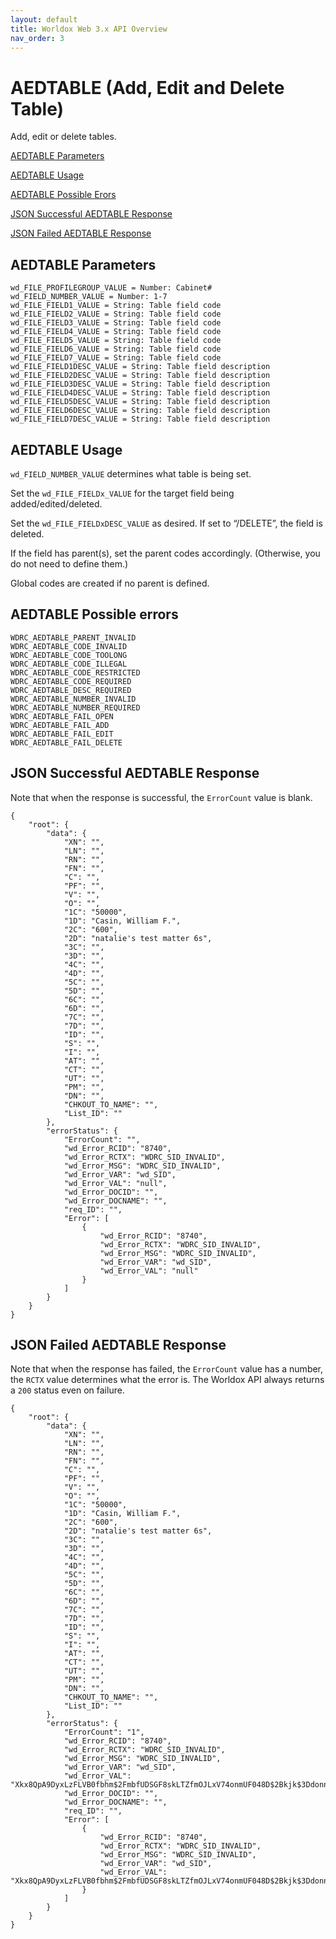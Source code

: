```yaml
---
layout: default
title: Worldox Web 3.x API Overview
nav_order: 3
---
```


AEDTABLE (Add, Edit and Delete Table)
=====================================

Add, edit or delete tables.

[AEDTABLE Parameters](#aedtable-parameters)

[AEDTABLE Usage](#aedtable-usage)

[AEDTABLE Possible Erors](#aedtable-possible-errors)

[JSON Successful AEDTABLE Response](#json-successful-aedtable-response)

[JSON Failed AEDTABLE Response](#json-failed-aedtable-response)

## AEDTABLE Parameters

```
wd_FILE_PROFILEGROUP_VALUE = Number: Cabinet#
wd_FIELD_NUMBER_VALUE = Number: 1-7
wd_FILE_FIELD1_VALUE = String: Table field code
wd_FILE_FIELD2_VALUE = String: Table field code
wd_FILE_FIELD3_VALUE = String: Table field code
wd_FILE_FIELD4_VALUE = String: Table field code
wd_FILE_FIELD5_VALUE = String: Table field code
wd_FILE_FIELD6_VALUE = String: Table field code
wd_FILE_FIELD7_VALUE = String: Table field code
wd_FILE_FIELD1DESC_VALUE = String: Table field description
wd_FILE_FIELD2DESC_VALUE = String: Table field description
wd_FILE_FIELD3DESC_VALUE = String: Table field description
wd_FILE_FIELD4DESC_VALUE = String: Table field description
wd_FILE_FIELD5DESC_VALUE = String: Table field description
wd_FILE_FIELD6DESC_VALUE = String: Table field description
wd_FILE_FIELD7DESC_VALUE = String: Table field description
```

## AEDTABLE Usage

`wd_FIELD_NUMBER_VALUE` determines what table is being set.

Set the `wd_FILE_FIELDx_VALUE` for the target field being added/edited/deleted.

Set the `wd_FILE_FIELDxDESC_VALUE` as desired. If set to “/DELETE”, the field is deleted.

If the field has parent(s), set the parent codes accordingly. (Otherwise, you do not need to define them.)

Global codes are created if no parent is defined.

## AEDTABLE Possible errors
```
WDRC_AEDTABLE_PARENT_INVALID
WDRC_AEDTABLE_CODE_INVALID
WDRC_AEDTABLE_CODE_TOOLONG
WDRC_AEDTABLE_CODE_ILLEGAL
WDRC_AEDTABLE_CODE_RESTRICTED
WDRC_AEDTABLE_CODE_REQUIRED
WDRC_AEDTABLE_DESC_REQUIRED
WDRC_AEDTABLE_NUMBER_INVALID
WDRC_AEDTABLE_NUMBER_REQUIRED
WDRC_AEDTABLE_FAIL_OPEN
WDRC_AEDTABLE_FAIL_ADD
WDRC_AEDTABLE_FAIL_EDIT
WDRC_AEDTABLE_FAIL_DELETE

```

## JSON Successful AEDTABLE Response
Note that when the response is successful, the `ErrorCount` value is blank. 

```
{
    "root": {
        "data": {
            "XN": "",
            "LN": "",
            "RN": "",
            "FN": "",
            "C": "",
            "PF": "",
            "V": "",
            "O": "",
            "1C": "50000",
            "1D": "Casin, William F.",
            "2C": "600",
            "2D": "natalie's test matter 6s",
            "3C": "",
            "3D": "",
            "4C": "",
            "4D": "",
            "5C": "",
            "5D": "",
            "6C": "",
            "6D": "",
            "7C": "",
            "7D": "",
            "ID": "",
            "S": "",
            "I": "",
            "AT": "",
            "CT": "",
            "UT": "",
            "PM": "",
            "DN": "",
            "CHKOUT_TO_NAME": "",
            "List_ID": ""
        },
        "errorStatus": {
            "ErrorCount": "",
            "wd_Error_RCID": "8740",
            "wd_Error_RCTX": "WDRC_SID_INVALID",
            "wd_Error_MSG": "WDRC_SID_INVALID",
            "wd_Error_VAR": "wd_SID",
            "wd_Error_VAL": "null",
            "wd_Error_DOCID": "",
            "wd_Error_DOCNAME": "",
            "req_ID": "",
            "Error": [
                {
                    "wd_Error_RCID": "8740",
                    "wd_Error_RCTX": "WDRC_SID_INVALID",
                    "wd_Error_MSG": "WDRC_SID_INVALID",
                    "wd_Error_VAR": "wd_SID",
                    "wd_Error_VAL": "null"
                }
            ]
        }
    }
}
```

## JSON Failed AEDTABLE Response
Note that when the response has failed, the `ErrorCount` value has a number, the `RCTX` value determines what the error is. The Worldox API always returns a `200` status even on failure.  

```
{
    "root": {
        "data": {
            "XN": "",
            "LN": "",
            "RN": "",
            "FN": "",
            "C": "",
            "PF": "",
            "V": "",
            "O": "",
            "1C": "50000",
            "1D": "Casin, William F.",
            "2C": "600",
            "2D": "natalie's test matter 6s",
            "3C": "",
            "3D": "",
            "4C": "",
            "4D": "",
            "5C": "",
            "5D": "",
            "6C": "",
            "6D": "",
            "7C": "",
            "7D": "",
            "ID": "",
            "S": "",
            "I": "",
            "AT": "",
            "CT": "",
            "UT": "",
            "PM": "",
            "DN": "",
            "CHKOUT_TO_NAME": "",
            "List_ID": ""
        },
        "errorStatus": {
            "ErrorCount": "1",
            "wd_Error_RCID": "8740",
            "wd_Error_RCTX": "WDRC_SID_INVALID",
            "wd_Error_MSG": "WDRC_SID_INVALID",
            "wd_Error_VAR": "wd_SID",
            "wd_Error_VAL": "Xkx8QpA9DyxLzFLVB0fbhm$2FmbfUDSGF8skLTZfmOJLxV74onmUF048D$2Bkjk$3Ddonna",
            "wd_Error_DOCID": "",
            "wd_Error_DOCNAME": "",
            "req_ID": "",
            "Error": [
                {
                    "wd_Error_RCID": "8740",
                    "wd_Error_RCTX": "WDRC_SID_INVALID",
                    "wd_Error_MSG": "WDRC_SID_INVALID",
                    "wd_Error_VAR": "wd_SID",
                    "wd_Error_VAL": "Xkx8QpA9DyxLzFLVB0fbhm$2FmbfUDSGF8skLTZfmOJLxV74onmUF048D$2Bkjk$3Ddonna"
                }
            ]
        }
    }
}
```
